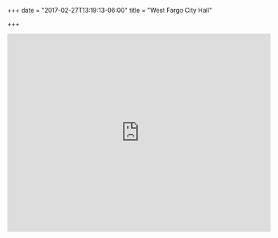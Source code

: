 +++
date = "2017-02-27T13:19:13-06:00"
title = "West Fargo City Hall"

+++
<iframe src="https://www.google.com/maps/embed?pb=!1m18!1m12!1m3!1d2727.5515489158347!2d-96.88758988466088!3d46.87219697914286!2m3!1f0!2f0!3f0!3m2!1i1024!2i768!4f13.1!3m3!1m2!1s0x52c8cb3537bf8f3d%3A0x20f4dd0544de0369!2s800+4th+Ave+E+%231%2C+West+Fargo%2C+ND+58078!5e0!3m2!1sen!2sus!4v1488223292968" width="600" height="450" frameborder="0" style="border:0" allowfullscreen></iframe>
